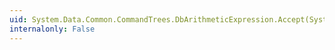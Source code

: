 ```yaml
---
uid: System.Data.Common.CommandTrees.DbArithmeticExpression.Accept(System.Data.Common.CommandTrees.DbExpressionVisitor)
internalonly: False
---
```

